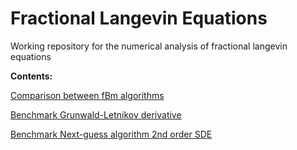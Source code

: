 # Fractional Langevin Equations
Working repository for the numerical analysis of fractional langevin equations

**Contents:**

[Comparison between fBm algorithms](analysis/inspect_fBm_trajectories.md)

[Benchmark Grunwald-Letnikov derivative](analysis/inspect_fractional_derivatives.md)

[Benchmark Next-guess algorithm 2nd order SDE ](analysis/inspect_benchmark1_2sde.md)